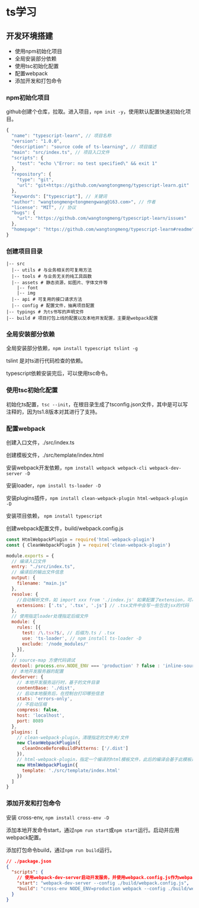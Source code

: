 # ts学习
## 开发环境搭建
- 使用npm初始化项目
- 全局安装部分依赖
- 使用tsc初始化配置
- 配置webpack
- 添加开发和打包命令
### npm初始化项目
github创建个仓库，拉取。进入项目，`npm init -y`，使用默认配置快速初始化项目。
```js
{
  "name": "typescript-learn", // 项目名称
  "version": "1.0.0",
  "description": "source code of ts-learning", // 项目描述
  "main": "src/index.ts", // 项目入口文件
  "scripts": {
    "test": "echo \"Error: no test specified\" && exit 1"
  },
  "repository": {
    "type": "git",
    "url": "git+https://github.com/wangtongmeng/typescript-learn.git"
  },
  "keywords": ["typescript"], // 关键词
  "author": "wangtongmeng<tongmengwang@163.com>", // 作者
  "license": "MIT", // 协议
  "bugs": {
    "url": "https://github.com/wangtongmeng/typescript-learn/issues"
  },
  "homepage": "https://github.com/wangtongmeng/typescript-learn#readme"
}
```
### 创建项目目录
```shell
|-- src
  |-- utils # 与业务相关的可复用方法
  |-- tools # 与业务无关的纯工具函数
  |-- assets # 静态资源，如图片、字体文件等
    |-- font
    |-- img
  |-- api # 可复用的接口请求方法
  |-- config # 配置文件，抽离项目配置
|-- typings # 为ts书写的声明文件
|-- build # 项目打包上线的配置以及本地开发配置，主要是webpack配置
```
### 全局安装部分依赖
全局安装部分依赖，`npm install typescript tslint -g`

tslint 是对ts进行代码检查的依赖。

typescript依赖安装完后，可以使用tsc命令。
### 使用tsc初始化配置
初始化ts配置，`tsc --init`，在根目录生成了tsconfig.json文件，其中是可以写注释的，因为ts1.8版本对其进行了支持。
### 配置webpack

创建入口文件，./src/index.ts

创建模板文件，./src/template/index.html

安装webpack开发依赖，`npm install webpack webpack-cli webpack-dev-server -D` 

安装loader，`npm install ts-loader -D`

安装plugins插件，`npm install clean-webpack-plugin html-webpack-plugin -D`

安装项目依赖， `npm install typescript`

创建webpack配置文件，build/webpack.config.js
```js
const HtmlWebpackPlugin = require('html-webpack-plugin')
const { CleanWebpackPlugin } = require('clean-webpack-plugin')

module.exports = {
  // 编译入口文件
  entry: "./src/index.ts",
  // 编译后的输出文件信息
  output: {
    filename: "main.js"
  },
  resolve: {
    //自动解析文件，如 import xxx from './index.js' 如果配置了extension，可以不写扩展名 import xxx from './index
    extensions: ['.ts', '.tsx', '.js'] // .tsx文件中会写一些包含jsx的代码
  },
  // 使用指定loader处理指定后缀文件
  module: {
    rules: [{
      test: /\.tsx?$/, // 后缀为.ts / .tsx
      use: 'ts-loader', // npm install ts-loader -D
      exclude: '/node_modules/'
    }],
  },
  // source-map 方便代码调试
  devtool: process.env.NODE_ENV === 'production' ? false : 'inline-source-map',
  // 本地开发服务器的配置
  devServer: {
    // 本地开发服务运行时，基于的文件目录
    contentBase: './dist',
    // 启动本地服务后，在控制台打印哪些信息
    stats: 'errors-only',
    // 不启动压缩
    compress: false,
    host: 'localhost',
    port: 8089
  },
  plugins: [
    // clean-webpack-plugin，清理指定的文件夹/文件
    new CleanWebpackPlugin({
      cleanOnceBeforeBuildPatterns: ['/.dist']
    }),
    // html-webpack-plugin，指定一个编译的html模板文件，此后的编译会基于此模板进行编译。webpack会自动在模板文件中引入js文件，不需要手动引入
    new HtmlWebpackPlugin({
      template: './src/template/index.html'
    })
  ]
}
```

### 添加开发和打包命令
安装 cross-env, `npm install cross-env -D`

添加本地开发命令start，通过`npm run start`或`npm start`运行。启动并应用webpack配置。

添加打包命令build，通过`npm run build`运行。
```json
// ./package.json
{
  "scripts": {
    // 使用webpack-dev-server启动开发服务，并使用webpack.config.js作为webpack的配置文件，使用cross-env配置开发环境的环境变量NODE_ENV为development
    "start": "webpack-dev-server --config ./build/webpack.config.js",
    "build": "cross-env NODE_ENV=production webpack --config ./build/webpack.config.js"
  }
}
```



